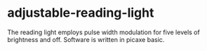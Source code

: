 # adjustable-reading-light
The reading light employs pulse width modulation for five levels of brightness and off.
Software is written in picaxe basic.
